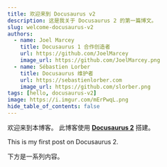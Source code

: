 ```yaml
---
title: 欢迎来到 Docusaurus v2
description: 这是我关于 Docusaurus 2 的第一篇博文。
slug: welcome-docusaurus-v2
authors:
  - name: Joel Marcey
    title: Docusaurus 1 合作创造者
    url: https://github.com/JoelMarcey
    image_url: https://github.com/JoelMarcey.png
  - name: Sébastien Lorber
    title: Docusaurus 维护者
    url: https://sebastienlorber.com
    image_url: https://github.com/slorber.png
tags: [hello, docusaurus-v2]
image: https://i.imgur.com/mErPwqL.png
hide_table_of_contents: false
---
```


欢迎来到本博客。 此博客使用 [**Docusaurus 2**](https://docusaurus.io/) 搭建。

<!--truncate-->

This is my first post on Docusaurus 2.

下方是一系列内容。
